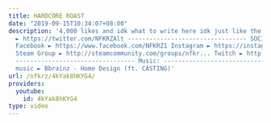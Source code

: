 ```yaml
---
title: HARDCORE ROAST
date: "2019-09-15T10:34:07+08:00"
description: '4,000 likes and idk what to write here idk just like the video Twitter
  ► https://twitter.com/NFKRZAlt --------------------------------- SOCIAL MEDIA LINKS:
  Facebook ► https://www.facebook.com/NFKRZ1 Instagram ► https://instagram.com/roman_nfkrz/
  Steam Group ► http://steamcommunity.com/groups/nfkr... Twitch ► http://www.twitch.tv/nfkrz
  --------------------------------- Music: --------------------------------- Outro
  music ► Bbrainz - Home Design (ft. CASTING)'
url: /nfkrz/4kYak8hKYG4/
providers:
  youtube:
    id: 4kYak8hKYG4
type: video
---
```

